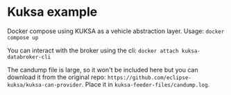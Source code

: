 # Kuksa example

Docker compose using KUKSA as a vehicle abstraction layer.
Usage:
`docker compose up`

You can interact with the broker using the cli:
`docker attach kuksa-databroker-cli`

The candump file is large, so it won't be included here but you can download it from the original repo: `https://github.com/eclipse-kuksa/kuksa-can-provider`.
Place it in `kuksa-feeder-files/candump.log`.